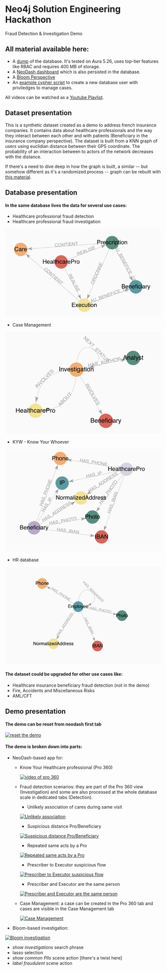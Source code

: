 # Neo4j Solution Engineering Hackathon
Fraud Detection & Investigation Demo

## All material available here:

- A [dump](./TheGraphPolice_dump_auradb_5.6.tar) of the database. It's tested on Aura 5.26, uses top-tier features like RBAC and requires 400 MB of storage. 
- A [NeoDash dashboard](./TheGraphPolice_dashboard_fraud_detection.json) which is also persisted in the database.
- A [Bloom Perspective](./TheGraphPolice_bloom_perspective_fraud_investigation.json)
- An [example cypher script](./example_create_user_rbac.cypher) to create a new database user with priviledges to manage cases.

All videos can be watched as a [Youtube Playlist](https://www.youtube.com/watch?v=dMyeZlyMNMo&list=PL5_423e39Gyek3muNh2nEvPMssioVapkW).

## Dataset presentation

This is a synthetic dataset created as a demo to address french insurance companies.
It contains data about healthcare professionals and the way they interact between each other and with patients (Beneficiary in the insurance company perspective).
The dataset is built from a KNN graph of users using euclidian distance between their GPS coordinate. The probability of an interaction between to actors of the network decreases with the distance.

If there's a need to dive deep in how the graph is built, a similar -- but somehow different as it's a randomized process -- graph can be rebuilt with [this material](./ingestion/). 

## Database presentation

#### In the same database lives the data for several use cases:

- Healthcare professional fraud detection
- Healthcare professional fraud investigation

![healthcare_model](https://github.com/halftermeyer/neo4j-7g-healthcare-pro-fraud-detection/blob/main/media/healthcare_model.png?raw=true)

- Case Management

![case_mngt_model](https://github.com/halftermeyer/neo4j-7g-healthcare-pro-fraud-detection/blob/main/media/case_mngt_model.png?raw=true)


- KYW - Know Your Whoever

![kyw_model](https://github.com/halftermeyer/neo4j-7g-healthcare-pro-fraud-detection/blob/main/media/kyw_model.png?raw=true)

- HR database


![hr_model](https://github.com/halftermeyer/neo4j-7g-healthcare-pro-fraud-detection/blob/main/media/hr_model.png?raw=true)

#### The dataset could be upgraded for other use cases like:

- Healthcare insurance beneficiary fraud detection (not in the demo)
- Fire, Accidents and Miscellaneous Risks
- AML/CFT

## Demo presentation

#### The demo can be reset from neodash first tab

[![reset the demo](https://img.youtube.com/vi/badhHFOrwKQ/0.jpg)](https://www.youtube.com/watch?v=badhHFOrwKQ)


#### The demo is broken down into parts:
- NeoDash-based app for:
  - Know Your Healthcare professional (Pro 360)

    [![video of pro 360](https://img.youtube.com/vi/dMyeZlyMNMo/0.jpg)](https://www.youtube.com/watch?v=dMyeZlyMNMo)

  - Fraud detection scenarios: they are part of the Pro 360 view (Investigation) and some are also processed at the whole database scale in dedicated tabs (Detection).
    - Unlikely association of cares during same visit

    [![Unlikely association](https://img.youtube.com/vi/uub31K26SSU/0.jpg)](https://www.youtube.com/watch?v=uub31K26SSU)
    - Suspicious distance Pro/Beneficiary


    [![Suspicious distance Pro/Beneficiary](https://img.youtube.com/vi/yHFxZcJOyNQ/0.jpg)](https://www.youtube.com/watch?v=yHFxZcJOyNQ)

    - Repeated same acts by a Pro

    [![Repeated same acts by a Pro](https://img.youtube.com/vi/QhO74O4Cf8s/0.jpg)](https://www.youtube.com/watch?v=QhO74O4Cf8s)

    - Prescriber to Executor suspicious flow

    [![Prescriber to Executor suspicious flow](https://img.youtube.com/vi/_F0jSwURNgU/0.jpg)](https://www.youtube.com/watch?v=_F0jSwURNgU)

    - Prescriber and Executor are the same person

    [![Prescriber and Executor are the same person](https://img.youtube.com/vi/dc2a4a0WPh8/0.jpg)](https://www.youtube.com/watch?v=dc2a4a0WPh8)

  - Case Management: a case can be created in the Pro 360 tab and cases are visible in the Case Management tab

    [![Case Management](https://img.youtube.com/vi/w0mxS5Laf1g/0.jpg)](https://www.youtube.com/watch?v=w0mxS5Laf1g)
    
- Bloom-based investigation:

[![Bloom investigation](https://img.youtube.com/vi/RSnzW-8TBEI/0.jpg)](https://www.youtube.com/watch?v=RSnzW-8TBEI)

  - *show investigations* search phrase
  - lasso selection
  - *show common PIIs* scene action [there's a twist here]
  - *label fraudulent* scene action
